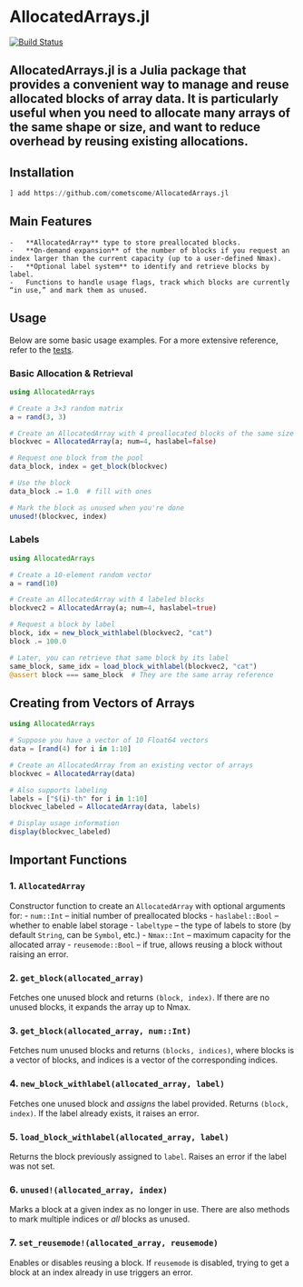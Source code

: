 
# AllocatedArrays.jl

[![Build Status](https://github.com/cometscome/AllocatedArrays.jl/actions/workflows/CI.yml/badge.svg?branch=main)](https://github.com/cometscome/AllocatedArrays.jl/actions/workflows/CI.yml?query=branch%3Amain)


**AllocatedArrays.jl** is a Julia package that provides a convenient way to manage and reuse allocated blocks of array data. It is particularly useful when you need to allocate many arrays of the same shape or size, and want to reduce overhead by reusing existing allocations.
---

## Installation

```julia
] add https://github.com/cometscome/AllocatedArrays.jl
```

## Main Features

	-	**AllocatedArray** type to store preallocated blocks.
	-	**On-demand expansion** of the number of blocks if you request an index larger than the current capacity (up to a user-defined Nmax).
	-	**Optional label system** to identify and retrieve blocks by label.
	-	Functions to handle usage flags, track which blocks are currently “in use,” and mark them as unused.

## Usage

Below are some basic usage examples. For a more extensive reference, refer to the [tests](https://github.com/cometscome/AllocatedArrays.jl/blob/main/test/runtests.jl).

### Basic Allocation & Retrieval

```julia
using AllocatedArrays

# Create a 3×3 random matrix
a = rand(3, 3)

# Create an AllocatedArray with 4 preallocated blocks of the same size
blockvec = AllocatedArray(a; num=4, haslabel=false)

# Request one block from the pool
data_block, index = get_block(blockvec)

# Use the block
data_block .= 1.0  # fill with ones

# Mark the block as unused when you're done
unused!(blockvec, index)
```

### Labels

```julia
using AllocatedArrays

# Create a 10-element random vector
a = rand(10)

# Create an AllocatedArray with 4 labeled blocks
blockvec2 = AllocatedArray(a; num=4, haslabel=true)

# Request a block by label
block, idx = new_block_withlabel(blockvec2, "cat")
block .= 100.0

# Later, you can retrieve that same block by its label
same_block, same_idx = load_block_withlabel(blockvec2, "cat")
@assert block === same_block  # They are the same array reference
```

## Creating from Vectors of Arrays

```julia
using AllocatedArrays

# Suppose you have a vector of 10 Float64 vectors
data = [rand(4) for i in 1:10]

# Create an AllocatedArray from an existing vector of arrays
blockvec = AllocatedArray(data)

# Also supports labeling
labels = ["$(i)-th" for i in 1:10]
blockvec_labeled = AllocatedArray(data, labels)

# Display usage information
display(blockvec_labeled)
```

## Important Functions

### 1. ```AllocatedArray```

Constructor function to create an ```AllocatedArray``` with optional arguments for:
	-	```num::Int``` – initial number of preallocated blocks
	-	```haslabel::Bool``` – whether to enable label storage
	-	```labeltype``` – the type of labels to store (by default ```String```, can be ```Symbol```, etc.)
	-	```Nmax::Int``` – maximum capacity for the allocated array
	-	```reusemode::Bool``` – if true, allows reusing a block without raising an error.


### 2. ```get_block(allocated_array)```

Fetches one unused block and returns ```(block, index)```. If there are no unused blocks, it expands the array up to Nmax.

### 3. ```get_block(allocated_array, num::Int)```

Fetches num unused blocks and returns ```(blocks, indices)```, where blocks is a vector of blocks, and indices is a vector of the corresponding indices.

### 4. ```new_block_withlabel(allocated_array, label)```

Fetches one unused block and *assigns* the label provided. Returns ```(block, index)```. If the label already exists, it raises an error.

### 5. ```load_block_withlabel(allocated_array, label)```

Returns the block previously assigned to ```label```. Raises an error if the label was not set.

### 6. ```unused!(allocated_array, index)```

Marks a block at a given index as no longer in use. There are also methods to mark multiple indices or *all* blocks as unused.


### 7. ```set_reusemode!(allocated_array, reusemode)```

Enables or disables reusing a block. If ```reusemode``` is disabled, trying to get a block at an index already in use triggers an error.

